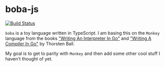# boba-js

[![Build Status](https://travis-ci.com/poteto/boba-js.svg?branch=master)](https://travis-ci.com/poteto/boba-js)

`boba` is a toy language written in TypeScript. I am basing this on the `Monkey` language from the books ["Writing An Interpreter In Go"](https://interpreterbook.com/) and ["Writing A Compiler In Go"](https://compilerbook.com/) by Thorsten Ball.

My goal is to get to parity with `Monkey` and then add some other cool stuff I haven't thought of yet.